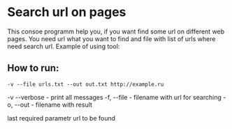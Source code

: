 # Search url on pages
This consoe programm help you, if you want find some url on different web pages.
You need url what you want to find and file with list of urls where need search url. Example of using tool:

## How to run:

`-v --file urls.txt --out out.txt http://example.ru`

-v --verbose - print all messages
-f, --file - filename with url for searching
-o, --out - filename with result

last required parametr url to be found 